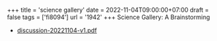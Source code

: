 +++
title = 'science gallery'
date = 2022-11-04T09:00:00+07:00
draft = false
tags = ['fi8094']
url = '1942'
+++
Science Gallery: A Brainstorming
<!--more-->

+ [discussion-20221104-v1.pdf](https://zenodo.org/doi/10.5281/zenodo.7282475)

